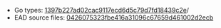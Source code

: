 * Go types: [1397b227ad02cac9117ecd6d5c79d7fd18439c2e](https://github.com/NYULibraries/dlts-finding-aids-ead-go-packages/commit/1397b227ad02cac9117ecd6d5c79d7fd18439c2e)/
* EAD source files: [0426075323fbe416a31096c67659d461002d2ecb](https://github.com/NYULibraries/dlts-finding-aids-ead-sample-set-1/commit/0426075323fbe416a31096c67659d461002d2ecb)
